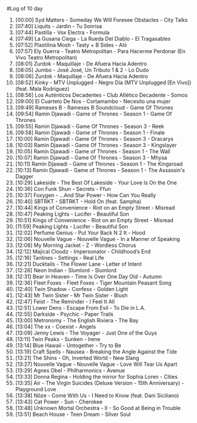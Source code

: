 #Log of 10 day

1. [00:00] Syd Matters - Someday We Will Foresee Obstacles - City Talks
1. [07:40] Liquits - Jardin - Tu Sonrisa
1. [07:44] Pastilla - Vox Electra - Formula
1. [07:49] La Gusana Ciega - La Rueda Del Diablo - El Tragasables
1. [07:52] Plastilina Mosh - Tasty + B Sides - Aló
1. [07:57] Ely Guerra - Teatro Metropolitan - Para Hacerme Perdonar (En Vivo Teatro Metropolitan)
1. [08:01] Zurdok - Maquillaje - De Afuera Hacia Adentro
1. [08:05] Jumbo - José José, Un Tributo 1 & 2 - Lo Dudo
1. [08:06] Zurdok - Maquillaje - De Afuera Hacia Adentro
1. [08:52] Kinky - MTV Unplugged - Negro Día (MTV Unplugged [En Vivo]) (feat. Mala Rodríguez)
1. [08:56] Los Auténticos Decadentes - Club Atlético Decadente - Somos
1. [09:00] El Cuarteto De Nos - Cortamambo - Necesito una mujer
1. [09:49] Rameses B - Rameses B Soundcloud - Game Of Thrones
1. [09:54] Ramin Djawadi - Game of Thrones - Season 1 - Game Of Thrones
1. [09:55] Ramin Djawadi - Game Of Thrones - Season 3 - Reek
1. [09:58] Ramin Djawadi - Game of Thrones - Season 1 - Finale
1. [10:00] Ramin Djawadi - Game Of Thrones - Season 3 - Dracarys
1. [10:03] Ramin Djawadi - Game Of Thrones - Season 3 - Kingslayer
1. [10:05] Ramin Djawadi - Game of Thrones - Season 1 - The Wall
1. [10:07] Ramin Djawadi - Game Of Thrones - Season 3 - Mhysa
1. [10:11] Ramin Djawadi - Game of Thrones - Season 1 - The Kingsroad
1. [10:13] Ramin Djawadi - Game of Thrones - Season 1 - The Assassin's Dagger
1. [10:29] Lakeside - The Best Of Lakeside - Your Love Is On the One
1. [10:36] Con Funk Shun - Secrets - Ffun
1. [10:37] Foxygen - …And Star Power - How Can You Really
1. [10:40] SBTRKT - SBTRKT - Hold On (feat. Sampha)
1. [10:44] Kings of Convenience - Riot on an Empty Street - Misread
1. [10:47] Peaking Lights - Lucifer - Beautiful Son
1. [10:51] Kings of Convenience - Riot on an Empty Street - Misread
1. [11:59] Peaking Lights - Lucifer - Beautiful Son
1. [12:02] Perfume Genius - Put Your Back N 2 It - Hood
1. [12:06] Nouvelle Vague - Nouvelle Vague - In a Manner of Speaking
1. [12:08] My Morning Jacket - Z - Wordless Chorus
1. [12:12] Majical Cloudz - Impersonator - Childhood’s End
1. [12:16] Tanlines - Settings - Real Life
1. [12:21] Ducktails - The Flower Lane - Letter of Intent
1. [12:26] Neon Indian - Slumlord - Slumlord
1. [12:31] Bear in Heaven - Time Is Over One Day Old - Autumn
1. [12:36] Fleet Foxes - Fleet Foxes - Tiger Mountain Peasant Song
1. [12:40] Twin Shadow - Confess - Golden Light
1. [12:43] Mr Twin Sister - Mr Twin Sister - Blush
1. [12:47] Feist - The Reminder - I Feel It All
1. [12:51] Lower Dens - Escape From Evil - To Die in L.A.
1. [12:55] Darkside - Psychic - Paper Trails
1. [13:00] Metronomy - The English Riviera - The Bay
1. [13:04] The xx - Coexist - Angels
1. [13:09] Jenny Lewis - The Voyager - Just One of the Guys
1. [13:11] Twin Peaks - Sunken - Irene
1. [13:14] Blue Hawaii - Untogether - Try to Be
1. [13:19] Craft Spells - Nausea - Breaking the Angle Against the Tide
1. [13:21] The Shins - Oh, Inverted World - New Slang
1. [13:27] Nouvelle Vague - Nouvelle Vague - Love Will Tear Us Apart
1. [13:29] Agnes Obel - Philharmonics - Avenue
1. [13:33] Donna Regina - Holding the mirror for Sophia Loren - Cities
1. [13:35] Air - The Virgin Suicides (Deluxe Version - 15th Anniversary) - Playground Love
1. [13:38] Nôze - Come With Us - I Need to Know (feat. Dani Siciliano)
1. [13:43] Cat Power - Sun - Cherokee
1. [13:48] Unknown Mortal Orchestra - II - So Good at Being in Trouble
1. [13:51] Beach House - Teen Dream - Silver Soul
